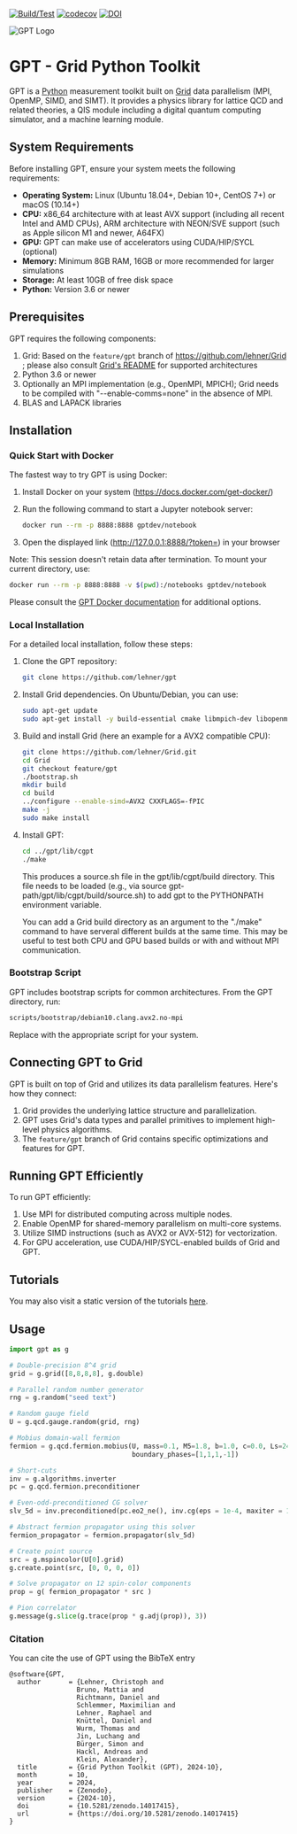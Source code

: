 [![Build/Test](https://github.com/lehner/gpt/workflows/Build/Test/badge.svg)](https://github.com/lehner/gpt/actions?query=workflow%3ABuild%2FTest)
[![codecov](https://codecov.io/gh/lehner/gpt/branch/master/graph/badge.svg)](https://codecov.io/gh/lehner/gpt/branch/master)
[![DOI](https://zenodo.org/badge/242580638.svg)](https://doi.org/10.5281/zenodo.4679297)

![GPT Logo](/documentation/logo/logo-1280-640.png)

# GPT - Grid Python Toolkit

GPT is a [Python](https://www.python.org) measurement toolkit built on [Grid](https://github.com/paboyle/Grid) data parallelism (MPI, OpenMP, SIMD, and SIMT).
It provides a physics library for lattice QCD and related theories, a QIS module including a digital quantum computing simulator, and a machine learning module.

## System Requirements

Before installing GPT, ensure your system meets the following requirements:

- **Operating System:** Linux (Ubuntu 18.04+, Debian 10+, CentOS 7+) or macOS (10.14+)
- **CPU:** x86_64 architecture with at least AVX support (including all recent Intel and AMD CPUs), ARM architecture with NEON/SVE support (such as Apple silicon M1 and newer, A64FX)
- **GPU:** GPT can make use of accelerators using CUDA/HIP/SYCL (optional)
- **Memory:** Minimum 8GB RAM, 16GB or more recommended for larger simulations
- **Storage:** At least 10GB of free disk space
- **Python:** Version 3.6 or newer

## Prerequisites

GPT requires the following components:

1. Grid: Based on the `feature/gpt` branch of https://github.com/lehner/Grid ; please also consult [Grid's README](https://github.com/lehner/Grid/blob/feature/gpt/README.md) for supported architectures
2. Python 3.6 or newer
3. Optionally an MPI implementation (e.g., OpenMPI, MPICH); Grid needs to be compiled with "--enable-comms=none" in the absence of MPI.
4. BLAS and LAPACK libraries

## Installation

### Quick Start with Docker

The fastest way to try GPT is using Docker:

1. Install Docker on your system (https://docs.docker.com/get-docker/)
2. Run the following command to start a Jupyter notebook server:

   ```bash
   docker run --rm -p 8888:8888 gptdev/notebook
   ```

3. Open the displayed link (http://127.0.0.1:8888/?token=<token>) in your browser

Note: This session doesn't retain data after termination. To mount your current directory, use:

```bash
docker run --rm -p 8888:8888 -v $(pwd):/notebooks gptdev/notebook
```

Please consult the [GPT Docker documentation](https://github.com/lehner/gpt/tree/master/docker/README.md) for additional options.

### Local Installation

For a detailed local installation, follow these steps:

1. Clone the GPT repository:

   ```bash
   git clone https://github.com/lehner/gpt
   ```

2. Install Grid dependencies. On Ubuntu/Debian, you can use:

   ```bash
   sudo apt-get update
   sudo apt-get install -y build-essential cmake libmpich-dev libopenmpi-dev liblapack-dev libatlas-base-dev
   ```

3. Build and install Grid (here an example for a AVX2 compatible CPU):

   ```bash
   git clone https://github.com/lehner/Grid.git
   cd Grid
   git checkout feature/gpt
   ./bootstrap.sh
   mkdir build
   cd build
   ../configure --enable-simd=AVX2 CXXFLAGS=-fPIC
   make -j
   sudo make install
   ```

4. Install GPT:

   ```bash
   cd ../gpt/lib/cgpt
   ./make
   ```

   This produces a source.sh file in the gpt/lib/cgpt/build directory.  This file needs
   to be loaded (e.g., via source gpt-path/gpt/lib/cgpt/build/source.sh) to add gpt
   to the PYTHONPATH environment variable.

   You can add a Grid build directory as an argument to the "./make" command to have serveral different builds at the same time.  This may be useful to test both CPU and GPU based builds or with and without MPI communication.

### Bootstrap Script

GPT includes bootstrap scripts for common architectures. From the GPT directory, run:

```bash
scripts/bootstrap/debian10.clang.avx2.no-mpi
```

Replace with the appropriate script for your system.

## Connecting GPT to Grid

GPT is built on top of Grid and utilizes its data parallelism features. Here's how they connect:

1. Grid provides the underlying lattice structure and parallelization.
2. GPT uses Grid's data types and parallel primitives to implement high-level physics algorithms.
3. The `feature/gpt` branch of Grid contains specific optimizations and features for GPT.

## Running GPT Efficiently

To run GPT efficiently:

1. Use MPI for distributed computing across multiple nodes.
2. Enable OpenMP for shared-memory parallelism on multi-core systems.
3. Utilize SIMD instructions (such as AVX2 or AVX-512) for vectorization.
4. For GPU acceleration, use CUDA/HIP/SYCL-enabled builds of Grid and GPT.

## Tutorials
You may also visit a static version of the tutorials [here](https://github.com/lehner/gpt/tree/master/documentation/tutorials).


## Usage

```python
import gpt as g

# Double-precision 8^4 grid
grid = g.grid([8,8,8,8], g.double)

# Parallel random number generator
rng = g.random("seed text")

# Random gauge field
U = g.qcd.gauge.random(grid, rng)

# Mobius domain-wall fermion
fermion = g.qcd.fermion.mobius(U, mass=0.1, M5=1.8, b=1.0, c=0.0, Ls=24,
                               boundary_phases=[1,1,1,-1])

# Short-cuts
inv = g.algorithms.inverter
pc = g.qcd.fermion.preconditioner

# Even-odd-preconditioned CG solver
slv_5d = inv.preconditioned(pc.eo2_ne(), inv.cg(eps = 1e-4, maxiter = 1000))

# Abstract fermion propagator using this solver
fermion_propagator = fermion.propagator(slv_5d)

# Create point source
src = g.mspincolor(U[0].grid)
g.create.point(src, [0, 0, 0, 0])

# Solve propagator on 12 spin-color components
prop = g( fermion_propagator * src )

# Pion correlator
g.message(g.slice(g.trace(prop * g.adj(prop)), 3))
```

### Citation
You can cite the use of GPT using the BibTeX entry
```
@software{GPT,
  author       = {Lehner, Christoph and
                 Bruno, Mattia and
                 Richtmann, Daniel and
                 Schlemmer, Maximilian and
                 Lehner, Raphael and
                 Knüttel, Daniel and
                 Wurm, Thomas and
                 Jin, Luchang and
                 Bürger, Simon and
                 Hackl, Andreas and
                 Klein, Alexander},
  title        = {Grid Python Toolkit (GPT), 2024-10},
  month        = 10,
  year         = 2024,
  publisher    = {Zenodo},
  version      = {2024-10},
  doi          = {10.5281/zenodo.14017415},
  url          = {https://doi.org/10.5281/zenodo.14017415}
}
```

